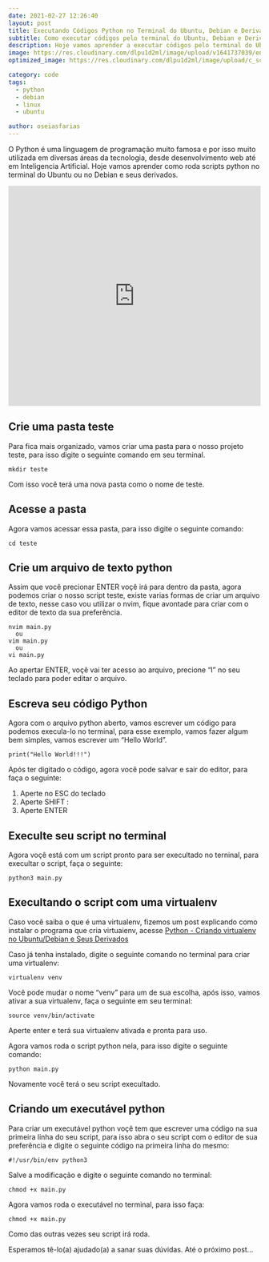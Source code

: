 ```yaml
---
date: 2021-02-27 12:26:40
layout: post
title: Executando Códigos Python no Terminal do Ubuntu, Debian e Derivados
subtitle: Como executar códigos pelo terminal do Ubuntu, Debian e Derivados
description: Hoje vamos aprender a executar códigos pelo terminal do Ubuntu, Debian e seus derivados.
image: https://res.cloudinary.com/dlpu1d2ml/image/upload/v1641737039/enghash/terminal_ufdzbj.png
optimized_image: https://res.cloudinary.com/dlpu1d2ml/image/upload/c_scale,w_380/v1641737039/enghash/terminal_ufdzbj.png

category: code
tags:
  - python
  - debian
  - linux
  - ubuntu

author: oseiasfarias
---
```


O Python é uma linguagem de programação muito famosa e por isso muito utilizada em diversas áreas da tecnologia, desde desenvolvimento web até em Inteligencia Artificial. Hoje vamos aprender como roda scripts python no terminal do Ubuntu ou no Debian e seus derivados.

<div class="embad">
    <iframe width="100%" height="440" src="https://www.youtube.com/embed/SJUwHDc59yo" title="YouTube video player" frameborder="0" allow="accelerometer; autoplay; clipboard-write; encrypted-media; gyroscope; picture-in-picture" allowfullscreen></iframe>
</div>

## **Crie uma pasta teste**

Para fica mais organizado, vamos criar uma pasta para o nosso projeto teste, para isso digite o seguinte comando em seu terminal.

```shell
mkdir teste
```

Com isso você terá uma nova pasta como o nome de teste.

## **Acesse a pasta**

Agora vamos acessar essa pasta, para isso digite o seguinte comando:

```shell
cd teste
```

## **Crie um arquivo de texto python**

Assim que você precionar ENTER voçê irá para dentro da pasta, agora podemos criar o nosso script teste, existe varias formas de criar um arquivo de texto, nesse caso vou utilizar o nvim, fique avontade para criar com o editor de texto da sua preferência.

```shell
nvim main.py
  ou
vim main.py
  ou
vi main.py
```

Ao apertar ENTER, voçê vai ter acesso ao arquivo, precione “I” no seu teclado para poder editar o arquivo.

## **Escreva seu código Python**

Agora com o arquivo python aberto, vamos escrever um código para podemos execula-lo no terminal, para esse exemplo, vamos fazer algum bem simples, vamos escrever um “Hello World”.

```shell
print("Hello World!!!")
```

Após ter digitado o código, agora você pode salvar e sair do editor, para faça o seguinte:

1. Aperte no ESC do teclado
2. Aperte SHIFT :
3. Aperte ENTER

## **Execulte seu script no terminal**

Agora voçê está com um script pronto para ser execultado no terninal, para execultar o script, faça o seguinte:

```shell
python3 main.py
```

## **Execultando o script com uma virtualenv**

Caso você saiba o que é uma virtualenv, fizemos um post explicando como instalar o programa que cria virtuaienv, acesse <a href="https://enghash.github.io/python-criando-virtualenv-no-ubuntu/" target="_blank">Python - Criando virtualenv no Ubuntu/Debian e Seus Derivados</a>

Caso já tenha instalado, digite o seguinte comando no terminal para criar uma virtualenv:

```shell
virtualenv venv
```

Você pode mudar o nome “venv” para um de sua escolha, após isso, vamos ativar a sua virtualenv, faça o seguinte em seu terminal:

```shell
source venv/bin/activate
```

Aperte enter e terá sua virtualenv ativada e pronta para uso.

Agora vamos roda o script python nela, para isso digite o seguinte comando:

```shell
python main.py
```

Novamente você terá o seu script execultado.

## **Criando um executável python**

Para criar um executável python voçê tem que escrever uma código na sua primeira linha do seu script, para isso abra o seu script com o editor de sua preferência e digite o seguinte código na primeira linha do mesmo:

```shell
#!/usr/bin/env python3
```

Salve a modificação e digite o seguinte comando no terminal:

```shell
chmod +x main.py
```

Agora vamos roda o executável no terminal, para isso faça:

```shell
chmod +x main.py
```

Como das outras vezes seu script irá roda.


Esperamos tê-lo(a) ajudado(a) a sanar suas dúvidas. Até o próximo post…



